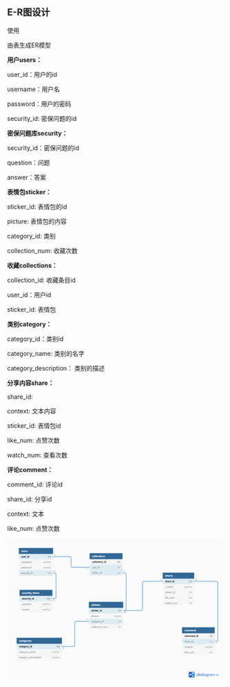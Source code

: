 ## E-R图设计

使用

[dbdiagram.io]: https://dbdiagram.io/

由表生成ER模型



**用户users：**

user_id：用户的id

username：用户名

password：用户的密码

security_id: 密保问题的id



**密保问题库security：**

security_id：密保问题的id

question：问题

answer：答案



**表情包sticker：**

sticker_id: 表情包的id

picture: 表情包的内容

category_id: 类别

collection_num: 收藏次数



**收藏collections：**

collection_id: 收藏条目id

user_id：用户id

sticker_id: 表情包



**类别category：**

category_id：类别id

category_name: 类别的名字

category_description： 类别的描述



**分享内容share：**

share_id:

context:  文本内容

sticker_id: 表情包id

like_num: 点赞次数

watch_num: 查看次数





**评论comment：**

comment_id:  评论id

share_id:  分享id

context:  文本

like_num: 点赞次数



![](pic/ER-v1.png)

